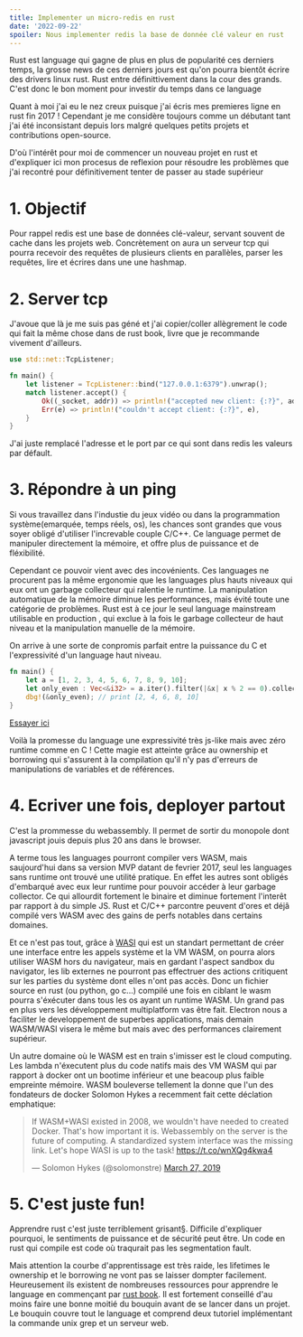 ```yaml
---
title: Implementer un micro-redis en rust
date: '2022-09-22'
spoiler: Nous implementer redis la base de donnée clé valeur en rust
---
```


Rust est language qui gagne de plus en plus de popularité ces derniers temps, la grosse news de ces derniers jours est qu'on pourra bientôt écrire des drivers linux rust. Rust entre définittivement dans la cour des grands. C'est donc le bon moment pour investir du temps dans ce language

Quant à moi j'ai eu le nez creux puisque j'ai écris mes premieres ligne en rust fin 2017 ! Cependant je me considère toujours comme un débutant tant j'ai été inconsistant depuis lors  malgré quelques petits projets et contributions open-source. 

D'où l'intérêt pour moi de commencer un nouveau projet en rust et d'expliquer ici mon procesus de reflexion pour résoudre les problèmes que j'ai recontré pour définitivement tenter de passer au stade supérieur 


# 1. Objectif
Pour rappel redis est une base de données clé-valeur, servant souvent de cache dans les projets web. 
Concrètement on aura un serveur tcp qui pourra recevoir des requêtes de plusieurs clients en parallèles, parser les requêtes, lire et écrires dans une une hashmap. 

# 2. Server tcp
J'avoue que là je me suis pas géné et j'ai copier/coller allègrement le code qui fait la même chose dans de rust book, livre que je recommande vivement d'ailleurs. 
```rust
use std::net::TcpListener;

fn main() {
    let listener = TcpListener::bind("127.0.0.1:6379").unwrap();
    match listener.accept() {
        Ok((_socket, addr)) => println!("accepted new client: {:?}", addr),
        Err(e) => println!("couldn't accept client: {:?}", e),
    }
}
```
J'ai juste remplacé l'adresse et le port par ce qui sont dans redis les valeurs par défault.



# 3. Répondre à un ping
Si vous travaillez dans l'industie du jeux vidéo ou dans la programmation système(emarquée, temps réels, os), les chances sont grandes que vous soyer obligé d'utiliser l'increvable couple C/C++. Ce language permet de manipuler directement la mémoire, et offre plus de puissance et de fléxibilité. 

Cependant ce pouvoir vient avec des incovénients. Ces languages ne procurent pas la même ergonomie que les languages plus hauts niveaux qui eux ont un garbage collecteur qui ralentie le runtime. La manipulation automatique de la mémoire diminue les performances, mais évité toute une catégorie de problèmes. Rust est à ce jour le seul language mainstream utilisable en production , qui exclue à la fois le garbage collecteur de haut niveau et la manipulation manuelle de la mémoire. 

On arrive à une sorte de conpromis parfait entre la puissance du C et l'expressivité d'un language haut niveau.

```rust
fn main() {
    let a = [1, 2, 3, 4, 5, 6, 7, 8, 9, 10];
    let only_even : Vec<&i32> = a.iter().filter(|&x| x % 2 == 0).collect();
    dbg!(&only_even); // print [2, 4, 6, 8, 10]
}
```
[Essayer ici](https://play.integer32.com/?version=stable&mode=debug&edition=2018&gist=4c1f5d7094d7484176829522a493fccb)


Voilà la promesse du language une expressivité très js-like mais avec zéro runtime comme en C !
Cette magie est atteinte grâce au ownership et borrowing qui s'assurent à la compilation qu'il n'y pas d'erreurs de manipulations de variables et de références.

# 4. Ecriver une fois, deployer partout
C'est la prommesse du webassembly. Il permet de sortir du monopole dont javascript jouis depuis plus  20 ans dans le browser.


A terme tous les languages pourront compiler vers WASM, mais saujourd'hui dans sa version MVP datant de fevrier 2017, seul les languages sans runtime ont trouvé une utilité pratique. En effet les autres sont obligés d'embarqué avec eux leur runtime pour pouvoir accéder à leur garbage collector. Ce qui allourdit fortement le binaire et diminue fortement l'interêt par rapport à du simple JS.
Rust et C/C++ parcontre peuvent d'ores et déjâ compilé vers WASM avec des gains de perfs notables dans certains domaines. 


Et ce n'est pas tout, grâce à [WASI](https://hacks.mozilla.org/2019/03/standardizing-wasi-a-webassembly-system-interface/) qui est un standart permettant de créer une interface entre les appels système et la VM WASM, on pourra alors utiliser WASM hors du navigateur, mais en gardant l'aspect sandbox du navigator, les lib externes ne pourront pas effectruer des actions critiquent sur les parties du système dont elles n'ont pas accès. Donc un fichier source en rust (ou python, go c...)  compilé une fois en ciblant le wasm pourra s'éxécuter dans tous les os ayant un runtime WASM. Un grand pas en plus vers les développement multiplatform vas être fait. Electron nous a faciliter le developpement de superbes applications, mais demain WASM/WASI visera le même but mais avec des performances clairement supérieur.


Un autre domaine où le WASM est en train s'imisser est le cloud computing. Les lambda n'éxecutent plus du code natifs mais des VM WASM qui par rapport à docker ont un bootime inférieur et une beacoup plus faible empreinte mémoire. WASM bouleverse tellement la donne que l'un des fondateurs de docker Solomon Hykes a recemment fait cette déclation emphatique:  
<blockquote class="twitter-tweet"><p lang="en" dir="ltr">If WASM+WASI existed in 2008, we wouldn&#39;t have needed to created Docker. That&#39;s how important it is. Webassembly on the server is the future of computing. A standardized system interface was the missing link. Let&#39;s hope WASI is up to the task! <a href="https://t.co/wnXQg4kwa4">https://t.co/wnXQg4kwa4</a></p>&mdash; Solomon Hykes (@solomonstre) <a href="https://twitter.com/solomonstre/status/1111004913222324225?ref_src=twsrc%5Etfw">March 27, 2019</a></blockquote> <script async src="https://platform.twitter.com/widgets.js" charset="utf-8"></script>


# 5. C'est juste fun!

Apprendre rust c'est juste terriblement grisant§. Difficile d'expliquer pourquoi, le sentiments de puissance et de sécurité peut être. Un code en rust qui compile est code où traqurait pas les segmentation fault.

Mais attention la courbe d'apprentissage est très raide, les lifetimes le ownership et le borrowing ne vont pas se laisser dompter facilement. Heureusement ils existent de nombreuses ressources pour apprendre le language en commençant par [rust book](https://doc.rust-lang.org/book/). Il est fortement conseillé d'au moins faire une bonne moitié du bouquin avant de se lancer dans un projet. Le bouquin couvre  tout le language et comprend deux tutoriel implémentant la commande unix grep et un serveur web.
